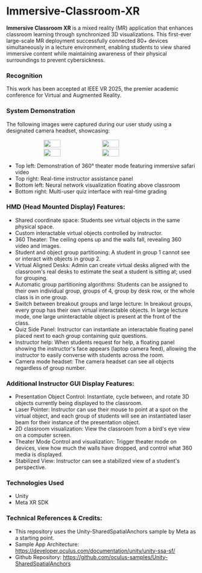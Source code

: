 # Immersive-Classroom-XR

**Immersive Classroom XR** is a mixed reality (MR) application that enhances classroom learning through synchronized 3D visualizations. This first-ever large-scale MR deployment successfully connected 80+ devices simultaneously in a lecture environment, enabling students to view shared immersive content while maintaining awareness of their physical surroundings to prevent cybersickness.

### Recognition
This work has been accepted at IEEE VR 2025, the premier academic conference for Virtual and Augmented Reality.

### System Demonstration
The following images were captured during our user study using a designated camera headset, showcasing:
<div style="display: flex; justify-content: center;">
    <img src="readmeImages/elephants.jpg" width="30%" style="padding:2px;">
    <img src="readmeImages/instructorHelp.jpg" width="30%" style="padding:2px;">
</div>
<div style="display: flex; justify-content: center;">
<!-- <div float="left"> -->
    <img src="readmeImages/neuralNetwork.jpg" width="30%" style="padding:2px;">
    <img src="readmeImages/quizPanels.jpg" width="30%" style="padding:2px;">
</div>

- Top left: Demonstration of 360° theater mode featuring immersive safari video
- Top right: Real-time instructor assistance panel
- Bottom left: Neural network visualization floating above classroom
- Bottom right: Multi-user quiz interface with real-time grading

### HMD (Head Mounted Display) Features:
- Shared coordinate space: Students see virtual objects in the same physical space.
- Custom interactable virtual objects controlled by instructor.
- 360 Theater: The ceiling opens up and the walls fall, revealing 360 video and images.
- Student and object group partitioning: A student in group 1 cannot see or interact with objects in group 2.
- Virtual Aligned Desks: Admin can create virtual desks aligned with the classroom's real desks to estimate the seat a student is sitting at; used for grouping.
- Automatic group partitioning algorithms: Students can be assigned to their own individual group, groups of 4, group by desk row, or the whole class is in one group.
- Switch between breakout groups and large lecture: In breakout groups, every group has their own virtual interactable objects. In large lecture mode, one large uninteractable object is present at the front of the class.
- Quiz Side Panel: Instructor can instantiate an interactable floating panel placed next to each group containing quiz questions. 
- Instructor help: When students request for help, a floating panel showing the instructor's face appears (laptop camera feed), allowing the instructor to easily converse with students across the room.
- Camera mode headset: The camera headset can see all objects regardless of group number.

### Additional Instructor GUI Display Features:
- Presentation Object Control: Instantiate, cycle between, and rotate 3D objects currently being displayed to the classroom.
- Laser Pointer: Instructor can use their mouse to point at a spot on the virtual object, and each group of students will see an instantiated laser beam for their instance of the presentation object.
- 2D classroom visualization: View the classroom from a bird's eye view on a computer screen.
- Theater Mode Control and visualization: Trigger theater mode on devices, view how much the walls have dropped, and control what 360 media is displayed.
- Stabilized View: Instructor can see a stabilized view of a student's perspective.

### Technologies Used
- Unity
- Meta XR SDK

### Technical References & Credits:
- This repository uses the Unity-SharedSpatialAnchors sample by Meta as a starting point.
- Sample App Architecture: https://developer.oculus.com/documentation/unity/unity-ssa-sf/
- Github Repository: https://github.com/oculus-samples/Unity-SharedSpatialAnchors

